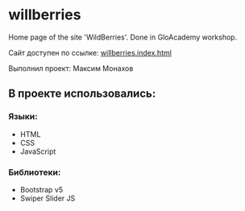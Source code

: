 # willberries
Home page of the site 'WildBerries'. Done in GloAcademy workshop.

Сайт доступен по ссылке: [willberries.index.html](https://courses-maxim-monakhov.github.io/willberries/willberries/index.html "willberries.index.html")


Выполнил проект: Максим Монахов

## В проекте использовались:
### Языки:
 - HTML
 - CSS
 - JavaScript

 ### Библиотеки:
  - Bootstrap v5
  - Swiper Slider JS
